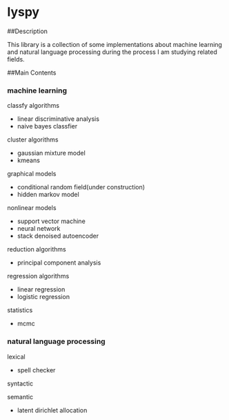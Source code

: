 lyspy
======

##Description

This library is a collection of some implementations about machine learning and natural language processing during the process I am studying related fields. 


##Main Contents

### machine learning

classfy algorithms
- linear discriminative analysis
- naive bayes classfier 

cluster algorithms
- gaussian mixture model
- kmeans

graphical models
- conditional random field(under construction)
- hidden markov model

nonlinear models
- support vector machine
- neural network
- stack denoised autoencoder

reduction algorithms
- principal component analysis

regression algorithms
- linear regression
- logistic regression

statistics
- mcmc

### natural language processing

lexical
- spell checker

syntactic

semantic
- latent dirichlet allocation








